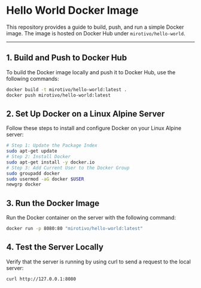 # Hello World Docker Image

This repository provides a guide to build, push, and run a simple Docker image. The image is hosted on Docker Hub under `mirotivo/hello-world`.

---

## 1. Build and Push to Docker Hub

To build the Docker image locally and push it to Docker Hub, use the following commands:

```bash
docker build -t mirotivo/hello-world:latest .
docker push mirotivo/hello-world:latest
```

## 2. Set Up Docker on a Linux Alpine Server

Follow these steps to install and configure Docker on your Linux Alpine server:

```bash
# Step 1: Update the Package Index
sudo apt-get update
# Step 2: Install Docker
sudo apt-get install -y docker.io
# Step 3: Add Current User to the Docker Group
sudo groupadd docker
sudo usermod -aG docker $USER
newgrp docker
```

## 3. Run the Docker Image

Run the Docker container on the server with the following command:

```bash
docker run -p 8080:80 "mirotivo/hello-world:latest"
```

## 4. Test the Server Locally

Verify that the server is running by using curl to send a request to the local server:

```bash
curl http://127.0.0.1:8080
```

